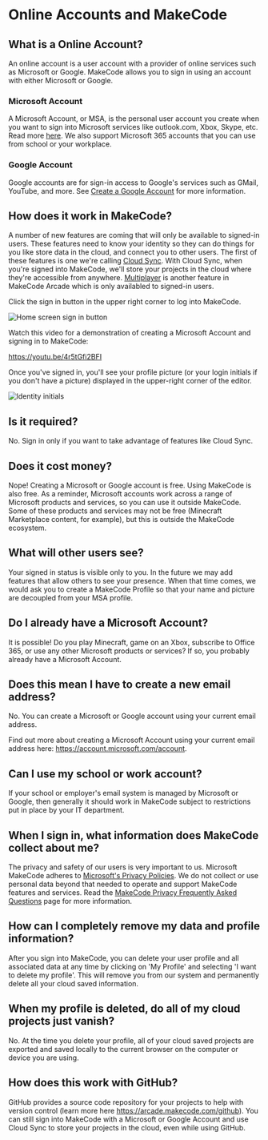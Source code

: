 # Online Accounts and MakeCode

## What is a Online Account?

An online account is a user account with a provider of online services such as Microsoft or Google. MakeCode allows you to sign in using an account with either Microsoft or Google.

### Microsoft Account

A Microsoft Account, or MSA, is the personal user account you create when you want to sign into Microsoft services like outlook.com, Xbox, Skype, etc. Read more [here](https://aka.ms/AAdd6f8). We also support Microsoft 365 accounts that you can use from school or your workplace.

### Google Account

Google accounts are for sign-in access to Google's services such as GMail, YouTube, and more. See [Create a Google Account](https://support.google.com/accounts/answer/27441) for more information.

## How does it work in MakeCode?

A number of new features are coming that will only be available to signed-in users. These features need to know your identity so they can do things for you like store data in the cloud, and connect you to other users. The first of these features is one we're calling [Cloud Sync](/identity/cloud-sync). With Cloud Sync, when you're signed into MakeCode, we'll store your projects in the cloud where they're accessible from anywhere.  [Multiplayer](https://arcade.makecode.com/--multiplayer) is another feature in MakeCode Arcade which is only availabled to signed-in users.

Click the sign in button in the upper right corner to log into MakeCode.

![Home screen sign in button](/static/identity/sign-in-button.jpg)

Watch this video for a demonstration of creating a Microsoft Account and signing in to MakeCode:

https://youtu.be/4r5tGfi2BFI

Once you've signed in, you'll see your profile picture (or your login initials if you don't have a picture) displayed in the upper-right corner of the editor.

![Identity initials](/static/identity/login-id.jpg)

## Is it required?

No. Sign in only if you want to take advantage of features like Cloud Sync.

## Does it cost money?

Nope! Creating a Microsoft or Google account is free. Using MakeCode is also free. As a reminder, Microsoft accounts work across a range of Microsoft products and services, so you can use it outside MakeCode. Some of these products and services may not be free (Minecraft Marketplace content, for example), but this is outside the MakeCode ecosystem.

## What will other users see?

Your signed in status is visible only to you. In the future we may add features that allow others to see your presence. When that time comes, we would ask you to create a MakeCode Profile so that your name and picture are decoupled from your MSA profile.

## Do I already have a Microsoft Account?

It is possible! Do you play Minecraft, game on an Xbox, subscribe to Office 365, or use any other Microsoft products or services? If so, you probably already have a Microsoft Account.

## Does this mean I have to create a new email address?

No. You can create a Microsoft or Google account using your current email address.

Find out more about creating a Microsoft Account using your current email address here: https://account.microsoft.com/account.

## Can I use my school or work account?

If your school or employer's email system is managed by Microsoft or Google, then generally it should work in MakeCode subject to restrictions put in place by your IT department.

## When I sign in, what information does MakeCode collect about me?

The privacy and safety of our users is very important to us. Microsoft MakeCode adheres to [Microsoft's Privacy Policies](https://makecode.com/privacy). We do not collect or use personal data beyond that needed to operate and support MakeCode features and services. Read the [MakeCode Privacy Frequently Asked Questions](https://makecode.com/privacy-faq) page for more information.

## How can I completely remove my data and profile information?

After you sign into MakeCode, you can delete your user profile and all associated data at any time by clicking on 'My Profile' and selecting 'I want to delete my profile'. This will remove you from our system and permanently delete all your cloud saved information.

## When my profile is deleted, do all of my cloud projects just vanish?

No. At the time you delete your profile, all of your cloud saved projects are exported and saved locally to the current browser on the computer or device you are using.

## How does this work with GitHub?

GitHub provides a source code repository for your projects to help with version control (learn more here https://arcade.makecode.com/github). You can still sign into MakeCode with a Microsoft or Google Account and use Cloud Sync to store your projects in the cloud, even while using GitHub.
